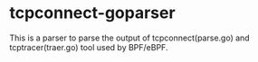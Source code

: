 # tcpconnect-goparser

This is a parser to parse the output of tcpconnect(parse.go) and tcptracer(traer.go) tool used by BPF/eBPF.
